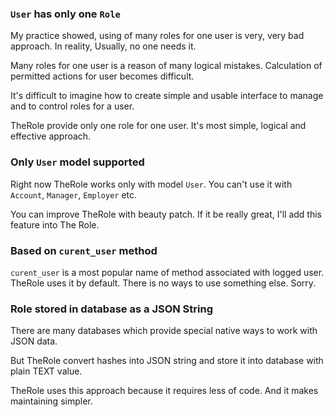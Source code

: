 ### `User` **has only one** `Role`

My practice showed, using of many roles for one user is very, very bad approach. In reality, Usually, no one needs it.

Many roles for one user is a reason of many logical mistakes. Calculation of permitted actions for user becomes difficult.

It's difficult to imagine how to create simple and usable interface to manage and to control roles for a user.

TheRole provide only one role for one user. It's most simple, logical and effective approach.

### Only `User` model supported

Right now TheRole works only with model `User`.
You can't use it with `Account`, `Manager`, `Employer` etc.

You can improve TheRole with beauty patch.
If it be really great, I'll add this feature into The Role.

### Based on `curent_user` method

`curent_user` is a most popular name of method associated with logged user. TheRole uses it by default.
There is no ways to use something else. Sorry.

### Role stored in database as a JSON String

There are many databases which provide special native ways to work with JSON data.

But TheRole convert hashes into JSON string and store it into database with plain TEXT value.

TheRole uses this approach because it requires less of code. And it makes maintaining simpler.
